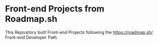 # Front-end Projects from Roadmap.sh

This Repository built Front-end Projects following the https://roadmap.sh/ Front-end Developer Path
<!-- 
# Projects Lists

1) [Single Page CV](https://roadmap.sh/projects/basic-html-website),10) [Cookie Consent](https://roadmap.sh/projects/cookie-consent)

2) [Personal Protfolio](https://roadmap.sh/projects/portfolio-website), 11) [Restricted Textarea](https://roadmap.sh/projects/restricted-textarea)

3) [Changelog Component](https://roadmap.sh/projects/changelog-component), 12) [Accordion](https://roadmap.sh/projects/accordion)

4) [Testimonial Cards](https://roadmap.sh/projects/testimonial-cards), 13) [Custom Dropdown](https://roadmap.sh/projects/custom-dropdown)

5) [Datepicker UI](https://roadmap.sh/projects/datepicker-ui), 14) [Task Tracker](https://roadmap.sh/projects/task-tracker-js)

6) [Accessible Form UI](https://roadmap.sh/projects/accessible-form-ui), 15) [GitHub Random Repository](https://roadmap.sh/projects/github-random-repo)

7) [Image-Grid-Layout](https://roadmap.sh/projects/image-grid), 16) [Reddit Client](https://roadmap.sh/projects/reddit-client)

8) [Tooltip UI](https://roadmap.sh/projects/tooltip-ui), 17) [Temperature Converter](https://roadmap.sh/projects/temperature-converter)

9) [Simple Tabs](https://roadmap.sh/projects/simple-tabs), 18) [Age Calculator](https://roadmap.sh/projects/age-calculator) -->
